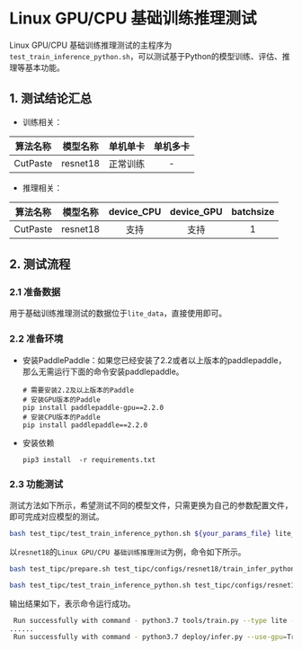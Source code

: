 # Linux GPU/CPU 基础训练推理测试

Linux GPU/CPU 基础训练推理测试的主程序为`test_train_inference_python.sh`，可以测试基于Python的模型训练、评估、推理等基本功能。

## 1. 测试结论汇总

- 训练相关：

| 算法名称 | 模型名称 | 单机单卡 | 单机多卡 |
|  :----: |   :----:  |    :----:  |  :----:   |
|  CutPaste  | resnet18 | 正常训练 | - |


- 推理相关：

| 算法名称 | 模型名称 | device_CPU | device_GPU | batchsize |
|  :----:   |  :----: |   :----:   |  :----:  |   :----:   |
|  CutPaste   |  resnet18 |  支持 | 支持 | 1 |


## 2. 测试流程

### 2.1 准备数据

用于基础训练推理测试的数据位于`lite_data`，直接使用即可。

### 2.2 准备环境


- 安装PaddlePaddle：如果您已经安装了2.2或者以上版本的paddlepaddle，那么无需运行下面的命令安装paddlepaddle。
    ```
    # 需要安装2.2及以上版本的Paddle
    # 安装GPU版本的Paddle
    pip install paddlepaddle-gpu==2.2.0
    # 安装CPU版本的Paddle
    pip install paddlepaddle==2.2.0
    ```

- 安装依赖
    ```
    pip3 install  -r requirements.txt
    ```

### 2.3 功能测试


测试方法如下所示，希望测试不同的模型文件，只需更换为自己的参数配置文件，即可完成对应模型的测试。

```bash
bash test_tipc/test_train_inference_python.sh ${your_params_file} lite_train_lite_infer
```

以`resnet18`的`Linux GPU/CPU 基础训练推理测试`为例，命令如下所示。

```bash
bash test_tipc/prepare.sh test_tipc/configs/resnet18/train_infer_python.txt lite_train_lite_infer
```

```bash
bash test_tipc/test_train_inference_python.sh test_tipc/configs/resnet18/train_infer_python.txt lite_train_lite_infer
```

输出结果如下，表示命令运行成功。

```bash
 Run successfully with command - python3.7 tools/train.py --type lite --model_dir logs --output=./log/resnet18/lite_train_lite_infer/norm_train_gpus_0 --epochs=2   --batch_size=1!  
......
 Run successfully with command - python3.7 deploy/infer.py --use-gpu=True --model-dir=./log/resnet18/lite_train_lite_infer/norm_train_gpus_0 --batch-size=1   --benchmark=False > ./log/resnet18/lite_train_lite_infer/python_infer_gpu_batchsize_1.log 2>&1 !  
```
